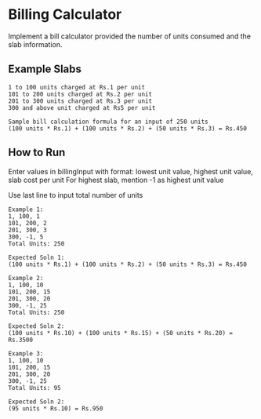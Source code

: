 # Billing Calculator

Implement a bill calculator provided the number of units consumed and the slab information.


## Example Slabs

```
1 to 100 units charged at Rs.1 per unit
101 to 200 units charged at Rs.2 per unit
201 to 300 units charged at Rs.3 per unit
300 and above unit charged at Rs5 per unit
 
Sample bill calculation formula for an input of 250 units
(100 units * Rs.1) + (100 units * Rs.2) + (50 units * Rs.3) = Rs.450
```

## How to Run

Enter values in billingInput with format: lowest unit value, highest unit value, slab cost per unit
For highest slab, mention -1 as highest unit value

Use last line to input total number of units

```
Example 1: 
1, 100, 1
101, 200, 2
201, 300, 3
300, -1, 5
Total Units: 250

Expected Soln 1:
(100 units * Rs.1) + (100 units * Rs.2) + (50 units * Rs.3) = Rs.450
```

```
Example 2: 
1, 100, 10
101, 200, 15
201, 300, 20
300, -1, 25
Total Units: 250

Expected Soln 2:
(100 units * Rs.10) + (100 units * Rs.15) + (50 units * Rs.20) = Rs.3500
```

```
Example 3: 
1, 100, 10
101, 200, 15
201, 300, 20
300, -1, 25
Total Units: 95

Expected Soln 2:
(95 units * Rs.10) = Rs.950
```